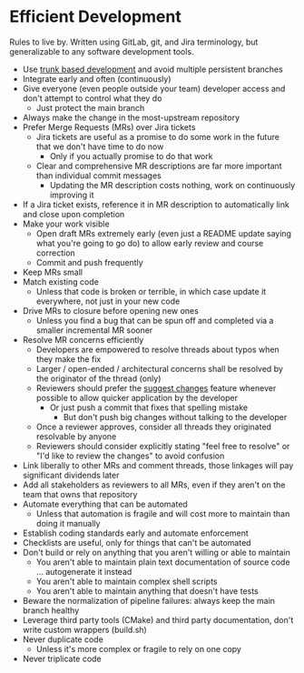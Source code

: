 # Efficient Development
Rules to live by. Written using GitLab, git, and Jira terminology, but generalizable to any software development tools.

- Use [trunk based development](https://trunkbaseddevelopment.com/) and avoid multiple persistent branches
- Integrate early and often (continuously)
- Give everyone (even people outside your team) developer access and don't attempt to control what they do
  - Just protect the main branch
- Always make the change in the most-upstream repository
- Prefer Merge Requests (MRs) over Jira tickets
  - Jira tickets are useful as a promise to do some work in the future that we don't have time to do now
    - Only if you actually promise to do that work
  - Clear and comprehensive MR descriptions are far more important than individual commit messages
    - Updating the MR description costs nothing, work on continuously improving it
- If a Jira ticket exists, reference it in MR description to automatically link and close upon completion
- Make your work visible
  - Open draft MRs extremely early (even just a README update saying what you're going to go do) to allow early review and course correction
  - Commit and push frequently
- Keep MRs small
- Match existing code
  - Unless that code is broken or terrible, in which case update it everywhere, not just in your new code
- Drive MRs to closure before opening new ones
  - Unless you find a bug that can be spun off and completed via a smaller incremental MR sooner
- Resolve MR concerns efficiently
  - Developers are empowered to resolve threads about typos when they make the fix
  - Larger / open-ended / architectural concerns shall be resolved by the originator of the thread (only)
  - Reviewers should prefer the [suggest changes](https://docs.gitlab.com/ee/user/project/merge_requests/reviews/suggestions.html) feature whenever possible to allow quicker application by the developer
    - Or just push a commit that fixes that spelling mistake
      - But don't push big changes without talking to the developer
  - Once a reviewer approves, consider all threads they originated resolvable by anyone
  - Reviewers should consider explicitly stating "feel free to resolve" or "I'd like to review the changes" to avoid confusion
- Link liberally to other MRs and comment threads, those linkages will pay significant dividends later
- Add all stakeholders as reviewers to all MRs, even if they aren't on the team that owns that repository
- Automate everything that can be automated
  - Unless that automation is fragile and will cost more to maintain than doing it manually
- Establish coding standards early and automate enforcement
- Checklists are useful, only for things that can't be automated
- Don't build or rely on anything that you aren't willing or able to maintain
  - You aren't able to maintain plain text documentation of source code ... autogenerate it instead
  - You aren't able to maintain complex shell scripts
  - You aren't able to maintain anything that doesn't have tests
- Beware the normalization of pipeline failures: always keep the main branch healthy
- Leverage third party tools (CMake) and third party documentation, don't write custom wrappers (build.sh)
- Never duplicate code
  - Unless it's more complex or fragile to rely on one copy
- Never triplicate code